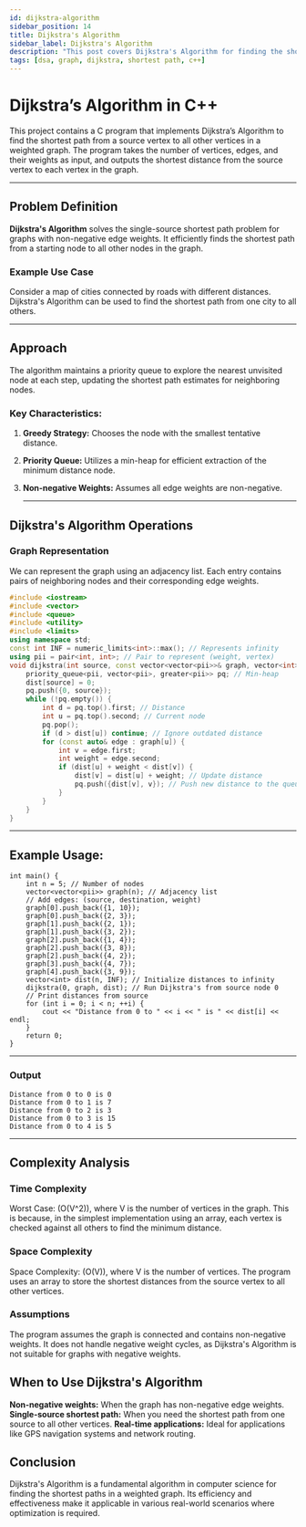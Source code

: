 ```yaml
---
id: dijkstra-algorithm
sidebar_position: 14 
title: Dijkstra's Algorithm
sidebar_label: Dijkstra's Algorithm 
description: "This post covers Dijkstra's Algorithm for finding the shortest paths in a graph, with code examples and explanations." 
tags: [dsa, graph, dijkstra, shortest path, c++]
---
```



# Dijkstra’s Algorithm in C++

This project contains a C program that implements Dijkstra’s Algorithm to find the shortest path from a source vertex to all other vertices in a weighted graph. The program takes the number of vertices, edges, and their weights as input, and outputs the shortest distance from the source vertex to each vertex in the graph.

---

## Problem Definition

**Dijkstra's Algorithm** solves the single-source shortest path problem for graphs with non-negative edge weights. It efficiently finds the shortest path from a starting node to all other nodes in the graph.

### Example Use Case
Consider a map of cities connected by roads with different distances. Dijkstra's Algorithm can be used to find the shortest path from one city to all others.

---

## Approach

The algorithm maintains a priority queue to explore the nearest unvisited node at each step, updating the shortest path estimates for neighboring nodes.

### Key Characteristics:

1. **Greedy Strategy:** Chooses the node with the smallest tentative distance.
2. **Priority Queue:** Utilizes a min-heap for efficient extraction of the minimum distance node.
3. **Non-negative Weights:** Assumes all edge weights are non-negative.
   
   ---

## Dijkstra's Algorithm Operations

### Graph Representation

We can represent the graph using an adjacency list. Each entry contains pairs of neighboring nodes and their corresponding edge weights.

```cpp
#include <iostream>
#include <vector>
#include <queue>
#include <utility>
#include <limits>
using namespace std;
const int INF = numeric_limits<int>::max(); // Represents infinity
using pii = pair<int, int>; // Pair to represent (weight, vertex)
void dijkstra(int source, const vector<vector<pii>>& graph, vector<int>& dist) {
    priority_queue<pii, vector<pii>, greater<pii>> pq; // Min-heap
    dist[source] = 0;
    pq.push({0, source});
    while (!pq.empty()) {
        int d = pq.top().first; // Distance
        int u = pq.top().second; // Current node
        pq.pop();
        if (d > dist[u]) continue; // Ignore outdated distance
        for (const auto& edge : graph[u]) {
            int v = edge.first;
            int weight = edge.second;
            if (dist[u] + weight < dist[v]) {
                dist[v] = dist[u] + weight; // Update distance
                pq.push({dist[v], v}); // Push new distance to the queue
            }
        }
    }
}
```
---

## Example Usage:

```
int main() {
    int n = 5; // Number of nodes
    vector<vector<pii>> graph(n); // Adjacency list
    // Add edges: (source, destination, weight)
    graph[0].push_back({1, 10});
    graph[0].push_back({2, 3});
    graph[1].push_back({2, 1});
    graph[1].push_back({3, 2});
    graph[2].push_back({1, 4});
    graph[2].push_back({3, 8});
    graph[2].push_back({4, 2});
    graph[3].push_back({4, 7});
    graph[4].push_back({3, 9});
    vector<int> dist(n, INF); // Initialize distances to infinity
    dijkstra(0, graph, dist); // Run Dijkstra's from source node 0
    // Print distances from source
    for (int i = 0; i < n; ++i) {
        cout << "Distance from 0 to " << i << " is " << dist[i] << endl;
    }
    return 0;
}
```
---

### Output

```
Distance from 0 to 0 is 0
Distance from 0 to 1 is 7
Distance from 0 to 2 is 3
Distance from 0 to 3 is 15
Distance from 0 to 4 is 5
```
---

## Complexity Analysis

### Time Complexity

Worst Case: (O(V^2)), where V is the number of vertices in the graph.
This is because, in the simplest implementation using an array, each vertex is checked against all others to find the minimum distance.

### Space Complexity

Space Complexity: (O(V)), where V is the number of vertices.
The program uses an array to store the shortest distances from the source vertex to all other vertices.

### Assumptions

The program assumes the graph is connected and contains non-negative weights.
It does not handle negative weight cycles, as Dijkstra's Algorithm is not suitable for graphs with negative weights.

## When to Use Dijkstra's Algorithm

**Non-negative weights:** When the graph has non-negative edge weights.
**Single-source shortest path:** When you need the shortest path from one source to all other vertices.
**Real-time applications:** Ideal for applications like GPS navigation systems and network routing.

## Conclusion

Dijkstra's Algorithm is a fundamental algorithm in computer science for finding the shortest paths in a weighted graph. Its efficiency and effectiveness make it applicable in various real-world scenarios where optimization is required.





